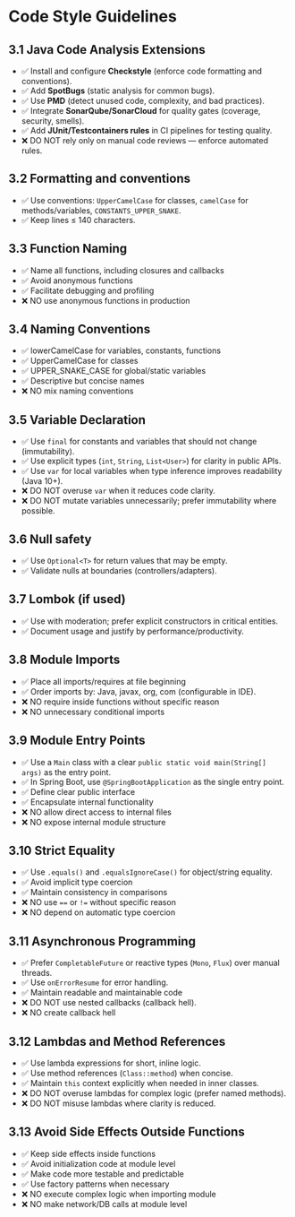 # Code Style Guidelines

## 3.1 Java Code Analysis Extensions
- ✅ Install and configure **Checkstyle** (enforce code formatting and conventions).  
- ✅ Add **SpotBugs** (static analysis for common bugs).  
- ✅ Use **PMD** (detect unused code, complexity, and bad practices).  
- ✅ Integrate **SonarQube/SonarCloud** for quality gates (coverage, security, smells).  
- ✅ Add **JUnit/Testcontainers rules** in CI pipelines for testing quality.  
- ❌ DO NOT rely only on manual code reviews — enforce automated rules.  

## 3.2 Formatting and conventions
- ✅ Use conventions: `UpperCamelCase` for classes, `camelCase` for methods/variables, `CONSTANTS_UPPER_SNAKE`.  
- ✅ Keep lines ≤ 140 characters.  

## 3.3 Function Naming
- ✅ Name all functions, including closures and callbacks
- ✅ Avoid anonymous functions
- ✅ Facilitate debugging and profiling
- ❌ NO use anonymous functions in production

## 3.4 Naming Conventions
- ✅ lowerCamelCase for variables, constants, functions
- ✅ UpperCamelCase for classes
- ✅ UPPER_SNAKE_CASE for global/static variables
- ✅ Descriptive but concise names
- ❌ NO mix naming conventions

## 3.5 Variable Declaration
- ✅ Use `final` for constants and variables that should not change (immutability).  
- ✅ Use explicit types (`int`, `String`, `List<User>`) for clarity in public APIs.  
- ✅ Use `var` for local variables when type inference improves readability (Java 10+).  
- ❌ DO NOT overuse `var` when it reduces code clarity.  
- ❌ DO NOT mutate variables unnecessarily; prefer immutability where possible.  

## 3.6 Null safety
- ✅ Use `Optional<T>` for return values that may be empty.  
- ✅ Validate nulls at boundaries (controllers/adapters).  

## 3.7 Lombok (if used)
- ✅ Use with moderation; prefer explicit constructors in critical entities.  
- ✅ Document usage and justify by performance/productivity.  

## 3.8 Module Imports
- ✅ Place all imports/requires at file beginning
- ✅ Order imports by: Java, javax, org, com (configurable in IDE).  
- ❌ NO require inside functions without specific reason
- ❌ NO unnecessary conditional imports

## 3.9 Module Entry Points
- ✅ Use a `Main` class with a clear `public static void main(String[] args)` as the entry point.  
- ✅ In Spring Boot, use `@SpringBootApplication` as the single entry point.  
- ✅ Define clear public interface
- ✅ Encapsulate internal functionality
- ❌ NO allow direct access to internal files
- ❌ NO expose internal module structure

## 3.10 Strict Equality
- ✅ Use `.equals()` and `.equalsIgnoreCase()` for object/string equality. 
- ✅ Avoid implicit type coercion
- ✅ Maintain consistency in comparisons
- ❌ NO use `==` or `!=` without specific reason
- ❌ NO depend on automatic type coercion

## 3.11 Asynchronous Programming
- ✅ Prefer `CompletableFuture` or reactive types (`Mono`, `Flux`) over manual threads.  
- ✅ Use `onErrorResume` for error handling.  
- ✅ Maintain readable and maintainable code
- ❌ DO NOT use nested callbacks (callback hell).  
- ❌ NO create callback hell

## 3.12 Lambdas and Method References
- ✅ Use lambda expressions for short, inline logic.  
- ✅ Use method references (`Class::method`) when concise.  
- ✅ Maintain `this` context explicitly when needed in inner classes. 
- ❌ DO NOT overuse lambdas for complex logic (prefer named methods).
- ❌ DO NOT misuse lambdas where clarity is reduced. 

## 3.13 Avoid Side Effects Outside Functions
- ✅ Keep side effects inside functions
- ✅ Avoid initialization code at module level
- ✅ Make code more testable and predictable
- ✅ Use factory patterns when necessary
- ❌ NO execute complex logic when importing module
- ❌ NO make network/DB calls at module level